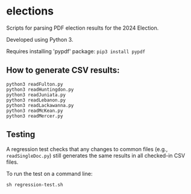 # elections
Scripts for parsing PDF election results for the 2024 Election.

Developed using Python 3.

Requires installing 'pypdf' package: `pip3 install pypdf`

## How to generate CSV results:
```
python3 readFulton.py
python3 readHuntingdon.py
python3 readJuniata.py
python3 readLebanon.py
python3 readLackawanna.py
python3 readMcKean.py
python3 readMercer.py
```

## Testing
A regression test checks that any changes to common files (e.g., `readSingleDoc.py`) still generates the same results in all checked-in CSV files.

To run the test on a command line:

```
sh regression-test.sh
```